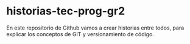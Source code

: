 # historias-tec-prog-gr2

En este repositorio de Github vamos a crear historias entre todos, para explicar los conceptos de GIT y versionamiento de código.